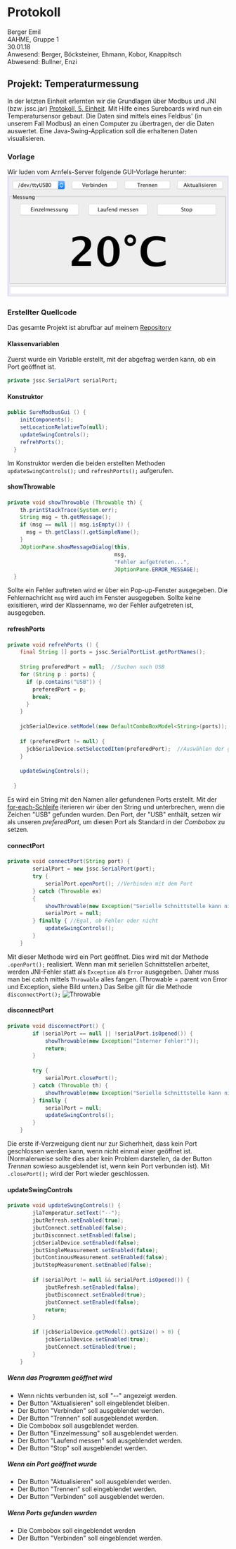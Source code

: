 # Protokoll
  Berger Emil  
  4AHME, Gruppe 1  
  30.01.18  
  Anwesend: Berger, Böcksteiner, Ehmann, Kobor, Knappitsch  
  Abwesend: Bullner, Enzi
  
## Projekt: Temperaturmessung
In der letzten Einheit erlernten wir die Grundlagen über Modbus und JNI (bzw. jssc.jar) [Protokoll, 5. Einheit](https://github.com/HTLMechatronics/m14-la1-sx/blob/Beremm14/beremm14/README_2018-1-23.md). Mit Hilfe eines Sureboards wird nun ein Temperatursensor gebaut. Die Daten sind mittels eines Feldbus' (in unserem Fall Modbus) an einen Computer zu übertragen, der die Daten auswertet. Eine Java-Swing-Application soll die erhaltenen Daten visualisieren.

### Vorlage
Wir luden vom Arnfels-Server folgende GUI-Vorlage herunter:
![Anfang](https://github.com/beremm14/Temperaturmessung_sure/blob/master/Screenshots/Anfang_2018-01-30.png)

### Erstellter Quellcode
Das gesamte Projekt ist abrufbar auf meinem [Repository](https://github.com/beremm14/Temperaturmessung_sure)

#### Klassenvariablen
Zuerst wurde ein Variable erstellt, mit der abgefrag werden kann, ob ein Port geöffnet ist. 
```java
private jssc.SerialPort serialPort;
```

#### Konstruktor
```java
public SureModbusGui () {
    initComponents();
    setLocationRelativeTo(null);
    updateSwingControls();
    refrehPorts();
  }
```
Im Konstruktor werden die beiden erstellten Methoden `updateSwingControls();` und `refreshPorts();` aufgerufen.

#### showThrowable
```java
private void showThrowable (Throwable th) {
    th.printStackTrace(System.err);
    String msg = th.getMessage();
    if (msg == null || msg.isEmpty()) {
      msg = th.getClass().getSimpleName();
    }
    JOptionPane.showMessageDialog(this,
                                  msg,
                                  "Fehler aufgetreten...",
                                  JOptionPane.ERROR_MESSAGE);
  }
```
Sollte ein Fehler auftreten wird er über ein Pop-up-Fenster ausgegeben. Die Fehlernachricht `msg` wird auch im Fenster ausgegeben. Sollte keine exisitieren, wird der Klassenname, wo der Fehler aufgetreten ist, ausgegeben.

#### refreshPorts
```java
private void refrehPorts () {
    final String [] ports = jssc.SerialPortList.getPortNames();
    
    String preferedPort = null;  //Suchen nach USB
    for (String p : ports) {
      if (p.contains("USB")) {
        preferedPort = p;
        break;
      }
    }
    
    jcbSerialDevice.setModel(new DefaultComboBoxModel<String>(ports));  //Implementiert direkt ports
    
    if (preferedPort != null) {
      jcbSerialDevice.setSelectedItem(preferedPort);  //Auswählen der gewünschten Schnittstelle
    }
    
    updateSwingControls();
    
  }
```
Es wird ein String mit den Namen aller gefundenen Ports erstellt. Mit der [for-each-Schleife](https://de.wikipedia.org/wiki/For-Schleife#Die_Foreach-Schleife) iterieren wir über den String und unterbrechen, wenn die Zeichen "USB" gefunden wurden. Den Port, der "USB" enthält, setzen wir als unseren *preferedPort*, um diesen Port als Standard in der *Combobox* zu setzen.

#### connectPort
```java
private void connectPort(String port) {
        serialPort = new jssc.SerialPort(port);
        try {
            serialPort.openPort(); //Verbinden mit dem Port
        } catch (Throwable ex)
        {
            showThrowable(new Exception("Serielle Schnittstelle kann nicht geöffnet werden", ex));
            serialPort = null;
        } finally { //Egal, ob Fehler oder nicht
            updateSwingControls();
        }
    }
```
Mit dieser Methode wird ein Port geöffnet. Dies wird mit der Methode `.openPort();` realisiert. Wenn man mit seriellen Schnittstellen arbeitet, werden JNI-Fehler statt als `Exception` als `Error` ausgegeben. Daher muss man bei catch mittels `Throwable` alles fangen. (Throwable = parent von Error und Exception, siehe Bild unten.) Das Selbe gilt für die Methode `disconnectPort();`
![Throwable](https://qph.ec.quoracdn.net/main-qimg-5ecddcf1e67627ec3730de4020041c22-c)

#### disconnectPort
```java
private void disconnectPort() {
        if (serialPort == null || !serialPort.isOpened()) {
            showThrowable(new Exception("Interner Fehler!"));
            return;
        }

        try {
            serialPort.closePort();
        } catch (Throwable th) {
            showThrowable(new Exception("Serielle Schnittstelle kann nicht geschlossen werden"));
        } finally {
            serialPort = null;
            updateSwingControls();
        }
    }
```
Die erste if-Verzweigung dient nur zur Sicherhheit, dass kein Port geschlossen werden kann, wenn nicht einmal einer geöffnet ist. (Normalerweise sollte dies aber kein Problem darstellen, da der Button *Trennen* sowieso ausgeblendet ist, wenn kein Port verbunden ist). Mit `.closePort();` wird der Port wieder geschlossen.

#### updateSwingControls
```java
private void updateSwingControls() {
        jlaTemperatur.setText("--");
        jbutRefresh.setEnabled(true);
        jbutConnect.setEnabled(false);
        jbutDisconnect.setEnabled(false);
        jcbSerialDevice.setEnabled(false);
        jbutSingleMeasurement.setEnabled(false);
        jbutContinousMeasurement.setEnabled(false);
        jbutStopMeasurement.setEnabled(false);

        if (serialPort != null && serialPort.isOpened()) {
            jbutRefresh.setEnabled(false);
            jbutDisconnect.setEnabled(true);
            jbutConnect.setEnabled(false);
            return;
        }

        if (jcbSerialDevice.getModel().getSize() > 0) {
            jcbSerialDevice.setEnabled(true);
            jbutConnect.setEnabled(true);
        }
    }
```
##### Wenn das Programm geöffnet wird
* Wenn nichts verbunden ist, soll "--" angezeigt werden.
* Der Button "Aktualisieren" soll eingeblendet bleiben.
* Der Button "Verbinden" soll ausgeblendet werden.
* Der Button "Trennen" soll ausgeblendet werden.
* Die Combobox soll ausgeblendet werden.
* Der Button "Einzelmessung" soll ausgeblendet werden.
* Der Button "Laufend messen" soll ausgeblendet werden.
* Der Button "Stop" soll ausgeblendet werden.

##### Wenn ein Port geöffnet wurde
* Der Button "Aktualisieren" soll ausgeblendet werden.
* Der Button "Trennen" soll eingeblendet werden.
* Der Button "Verbinden" soll ausgeblendet werden.

##### Wenn Ports gefunden wurden
* Die Combobox soll eingeblendet werden
* Der Button "Verbinden" soll eingeblendet werden.

